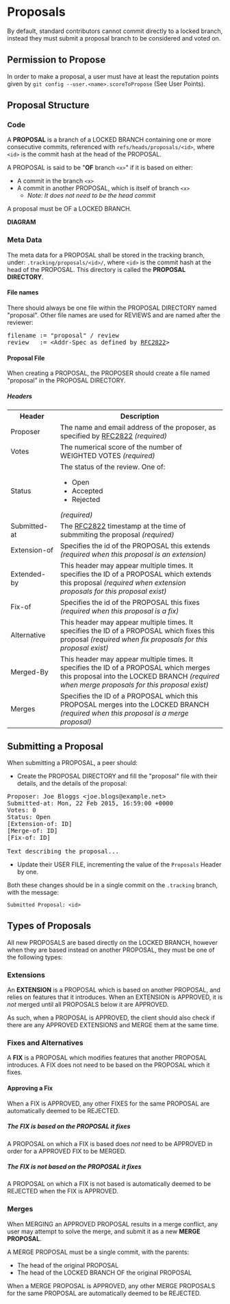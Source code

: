 # Proposals
By default, standard contributors cannot commit directly to a locked branch, instead they must submit a proposal branch to be considered and voted on.

## Permission to Propose
In order to make a proposal, a user must have at least the reputation points given by `git config --user.<name>.scoreToPropose` (See User Points).

## Proposal Structure

### Code
A **PROPOSAL** is a branch of a LOCKED BRANCH containing one or more consecutive commits, referenced with `refs/heads/proposals/<id>`, where `<id>` is the commit hash at the head of the PROPOSAL.

A PROPOSAL is said to be "**OF** branch `<x>`" if it is based on either:

* A commit in the branch `<x>`
* A commit in another PROPOSAL, which is itself of branch `<x>`
	* *Note: It does not need to be the head commit*

A proposal must be OF a LOCKED BRANCH.

**DIAGRAM**

### Meta Data
The meta data for a PROPOSAL shall be stored in the tracking branch, under: `.tracking/proposals/<id>/`, where `<id>` is the commit hash at the head of the PROPOSAL. This directory is called the **PROPOSAL DIRECTORY**.

#### File names
There should always be one file within the PROPOSAL DIRECTORY named "proposal". Other file names are used for REVIEWS and are named after the reviewer:

<pre>
filename := "proposal" / review
review   := &lt;Addr-Spec as defined by <a href="http://www.ietf.org/rfc/rfc2822.txt">RFC2822</a>&gt;
</pre>

#### Proposal File
When creating a PROPOSAL, the PROPOSER should create a file named "proposal" in the PROPOSAL DIRECTORY.

##### Headers
<table width="100%">
	<tr>
		<th width="100px">Header</th>
		<th>Description</th>
	</tr>
	<tr>
		<td>Proposer</td>
		<td>The name and email address of the proposer, as specified by <a href="http://www.ietf.org/rfc/rfc2822.txt">RFC2822</a> <i>(required)</i></td>
	</tr>
	<tr>
		<td>Votes</td>
		<td>The numerical score of the number of WEIGHTED VOTES <i>(required)</i></td>
	</tr>
	<tr>
		<td>Status</td>
		<td>
			The status of the review. One of:
			<ul>
				<li>Open</li>
				<li>Accepted</li>
				<li>Rejected</li>
			</ul>
		 	<i>(required)</i>
		</td>
	</tr>
	<tr>
		<td>Submitted-at</td>
		<td>The <a href="http://www.ietf.org/rfc/rfc2822.txt">RFC2822</a> timestamp at the time of submmiting the proposal <i>(required)</i></td>
	</tr>
	<tr>
		<td>Extension-of</td>
		<td>Specifies the id of the PROPOSAL this extends <i>(required when this proposal is an extension)</i></td>
	</tr>
	<tr>
		<td>Extended-by</td>
		<td>This header may appear multiple times. It specifies the ID of a PROPOSAL which extends this proposal <i>(required when extension proposals for this proposal exist)</i></td>
	</tr>
	<tr>
		<td>Fix-of</td>
		<td>Specifies the id of the PROPOSAL this fixes <i>(required when this proposal is a fix)</i></td>
	</tr>
	<tr>
		<td>Alternative</td>
		<td>This header may appear multiple times. It specifies the ID of a PROPOSAL which fixes this proposal <i>(required when fix proposals for this proposal exist)</i></td>
	</tr>
	<tr>
		<td>Merged-By</td>
		<td>This header may appear multiple times. It specifies the ID of a PROPOSAL which merges this proposal into the LOCKED BRANCH <i>(required when merge proposals for this proposal exist)</i></td>
	</tr>
	<tr>
		<td>Merges</td>
		<td>Specifies the ID of a PROPOSAL which this PROPOSAL merges into the LOCKED BRANCH <i>(required when this proposal is a merge proposal)</i></td>
	</tr>
		
</table>

## Submitting a Proposal

When submitting a PROPOSAL, a peer should:

* Create the PROPOSAL DIRECTORY and fill the "proposal" file with their details, and the details of the proposal:

<pre>
Proposer: Joe Bloggs &lt;joe.blogs@example.net&gt;
Submitted-at: Mon, 22 Feb 2015, 16:59:00 +0000
Votes: 0
Status: Open
[Extension-of: ID]
[Merge-of: ID]
[Fix-of: ID]

Text describing the proposal...
</pre>

* Update their USER FILE, incrementing the value of the `Proposals` Header by one.

Both these changes should be in a single commit on the `.tracking` branch, with the message:

`Submitted Proposal: <id>`

## Types of Proposals
All new PROPOSALS are based directly on the LOCKED BRANCH, however when they are based instead on another PROPOSAL, they must be one of the following types:

### Extensions
An **EXTENSION** is a PROPOSAL which is based on another PROPOSAL, and relies on features that it introduces. When an EXTENSION is APPROVED, it is *not* merged until all PROPOSALS below it are APPROVED.

As such, when a PROPOSAL is APPROVED, the client should also check if there are any APPROVED EXTENSIONS and MERGE them at the same time. 

### Fixes and Alternatives
A **FIX** is a PROPOSAL which modifies features that another PROPOSAL introduces. A FIX does not need to be based on the PROPOSAL which it fixes.

#### Approving a Fix

When a FIX is APPROVED, any other FIXES for the same PROPOSAL are automatically deemed to be REJECTED.

##### The FIX is based on the PROPOSAL it fixes
A PROPOSAL on which a FIX is based does *not* need to be APPROVED in order for a APPROVED FIX to be MERGED.

##### The FIX is not based on the PROPOSAL it fixes
A PROPOSAL on which a FIX is not based is automatically deemed to be REJECTED when the FIX is APPROVED.

### Merges
When MERGING an APPROVED PROPOSAL results in a merge conflict, any user may attempt to solve the merge, and submit it as a new **MERGE PROPOSAL**.

A MERGE PROPOSAL must be a single commit, with the parents:

* The head of the original PROPOSAL
* The head of the LOCKED BRANCH OF the original PROPOSAL

When a MERGE PROPOSAL is APPROVED, any other MERGE PROPOSALS for the same PROPOSAL are automatically deemed to be REJECTED.
